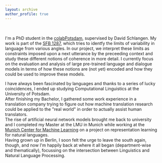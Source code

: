 ```yaml
---
layout: archive
author_profile: true
---
```


<br/><br/>
I'm a PhD student in the [colabPotsdam](http://clp.ling.uni-potsdam.de/), supervised by David Schlangen. My work is part of the [SFB 1287](https://www.uni-potsdam.de/en/sfb1287/index), which tries to identfy the limits of variability in language from various angles. In our project, we interpret these limits as constraints imposed upon a next utterance by the preceeding context and study these different notions of coherence in more detail. I currently focus on the evaluation and analysis of large pre-trained language and dialogue models in terms of how these notions are (not yet) encoded and how they could be used to improve these models. 

I have always been fascinated by languages and thanks to a series of lucky coincidences, I ended up studying Computational Linguistics at the University of Potsdam.<br/>
After finishing my Bachelor, I gathered some work experience in a translation company trying to figure out how machine translation research could be applied to the "real world" in order to actually assist human translators. <br/>
The rise of artificial neural network models brought me back to university and I completed my Master at the LMU in Munich while working at the [Munich Center for Machine Learning](https://mcml.ai/areas_of_competence/#representation-learning) on a project on representation learning for natural languages.<br/>
Having grown up in Berlin, I soon felt the urge to leave the south again, though, and now I'm happily back at where it all began (department-wise and thematically), focussing on the intersection between Linguistics and Natural Language Processing.



